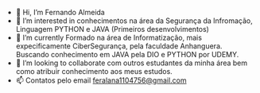 - 👋 Hi, I’m  Fernando Almeida
- 👀 I’m interested in  conhecimentos na área da Segurança da Infromação, Linguagem PYTHON e JAVA (Primeiros desenvolvimentos)
- 🌱 I’m currently  Formado na área de Informatização, mais expecificamente  CiberSegurança, pela faculdade Anhanguera. Buscando conhecimento em JAVA pela DIO e PYTHON por UDEMY.
- 💞️ I’m looking to collaborate  com outros estudantes da minha área bem como atribuir conhecimento  aos meus estudos.
- 📫 Contatos pelo email feralana1104756@gmail.com

<!---
FerAlmeida/FerAlmeida is a ✨ special ✨ repository because its `README.md` (this file) appears on your GitHub profile.
You can click the Preview link to take a look at your changes.
--->
